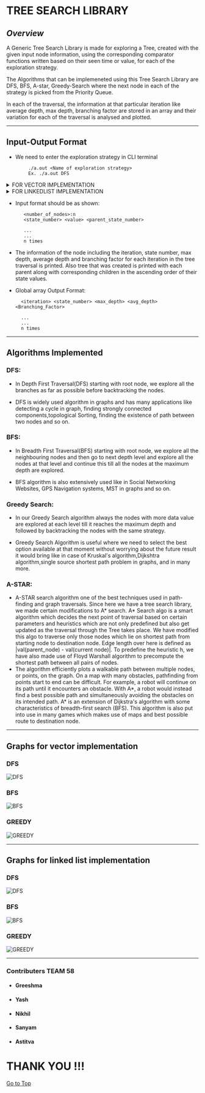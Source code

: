 # **TREE SEARCH LIBRARY**

## _Overview_

A Generic Tree Search Library is made for exploring a Tree, created with the given input node information, using the corresponding comparator functions written based on their seen time or value, for each of the exploration strategy.
<p>The Algorithms that can be implemeneted using this Tree Search Library are DFS, BFS, A-star, Greedy-Search where the next node in each of the strategy is picked from the Priority Queue. </p>
<p>In each of the traversal, the information at that particular iteration like average depth, max depth, branching factor are stored in an array and their variation for each of the traversal is analysed and plotted.</p>

----

## **Input-Output Format**

* We need to enter the exploration strategy in CLI terminal 
```
        ./a.out <Name of exploration strategy>
        Ex. ./a.out DFS
```
<details>
           <summary>FOR VECTOR IMPLEMENTATION</summary>
           <p> Download entire repository or download the Vector_Implementation_TSL folder.</p>
           <p>Enter your input in input.txt file as per the format specified below for DFS, BFS & GREEDY strategies</p>
           <p>For A-STAR strategy, along with the format specified below...You'll also need to enter the ID for starting node as well as the target node.</p>
           <p> For this implementation, first compile by gcc final.c main.c  and after compiling run the program as per this format ./a.out [strategy name] </p>
           <p> You can choose from the 4 strategies available DFS BFS GREEDY and A-STAR. For eg. if you want to use dfs traversal type ./a.out DFS</p>
           <p>After entering strategy give the input in below specified format and press enter</p>
         </details>

 <details>
           <summary>FOR LINKEDLIST IMPLEMENTATION</summary>
           <p>Download entire repository or download the Linked-List Implementation folder.</p>
           <p>Enter your input in input.txt file as per the format specified below for DFS, BFS & GREEDY strategies</p>
           <p> For this implementation, first compile by gcc final.c main.c  and after compiling run the program as per this format ./a.out [strategy name] </p>
           <p> for this we have 3 strategy available DFS BFS and GREEDY  for eg. if you want to do dfs traversal type ./a.out DFS</p>
           <p>after entering strategy give the input in below specified format and press enter</p>
         </details>        


* Input format should be as shown:

         <number_of_nodes>:n
         <state_number> <value> <parent_state_number>
         
         ...
         ...
         n times

* The information of the node including the iteration, state number, max depth, average depth and branching factor for each iteration in the tree traversal is printed. Also tree that was created is printed with each parent along with corresponding children in the ascending order of their state values.
* Global array Output Format:
     
        <iteration> <state_number> <max_depth> <avg_depth> <Branching_Factor>

        ...
        ...
        n times

- - - - 

## **Algorithms Implemented**

### **DFS**:

* In Depth First Traversal(DFS) starting with root node, we explore all the branches as far as possible before backtracking the nodes.

* DFS is widely used algorithm in graphs and has many applications like detecting a cycle in graph, finding strongly connected components,topological Sorting, finding the existence of path between two nodes and so on.

 
### **BFS**:

* In Breadth First Traversal(BFS) starting with root node, we explore all the neighbouring nodes and then go to next depth level and explore all the nodes at that level and continue this till all the nodes at the maximum depth are explored.

* BFS algorithm is also extensively used like in Social Networking Websites, GPS Navigation systems, MST in graphs and so on.

### **Greedy Search**:

* In our Greedy Search algorithm always the nodes with more data value are explored at each level till it reaches the maximum depth and followed by backtracking the nodes with the same strategy.

* Greedy Search Algorithm is useful where we need to select the best option available at that moment without worrying about the future result it would bring like in case of Kruskal's algorithm,Dijkshtra algorithm,single source shortest path problem in graphs, and in many more.

### **A-STAR**:

* A-STAR search algorithm one of the best techniques used in path-finding and graph traversals. Since here we have a tree search library, we made certain modifications to A* search. A* Search algo is a smart algorithm which decides the next point of traversal based on certain parameters and heuristics which are not only predefined but also get updated as the traversal through the Tree takes place. We have modified this algo to traverse only those nodes which lie on shortest path from starting node to destination node. Edge length over here is defined as |val(parent_node) - val(current node)|. To predefine the heuristic h, we have also made use of Floyd Warshall algorithm to precompute the shortest path between all pairs of nodes.
* The algorithm efficiently plots a walkable path between multiple nodes, or points, on the graph. On a map with many obstacles, pathfinding from points start to end can be difficult. For example, a robot will continue on its path until it encounters an obstacle. With A*, a robot would instead find a best possible path and simultaneously avoiding the obstacles on its intended path. A* is an extension of Dijkstra's algorithm with some characteristics of breadth-first search (BFS). This algorithm is also put into use in many games which makes use of maps and best possible route to destination node.

- - - - 

## Graphs for vector implementation
### DFS
![DFS](graphs/dfs1.png)
### BFS
![BFS](graphs/bfs1.png)
### GREEDY
![GREEDY](graphs/greedy1.png)

- - - - 

## Graphs for linked list implementation
### DFS
![DFS](graphs/dfs2.png)
### BFS
![BFS](graphs/bfs2.png)
### GREEDY
![GREEDY](graphs/greedy2.png)

- - - - 

### Contributers **TEAM 58**

* #### **Greeshma**  
* #### **Yash**
* #### **Nikhil** 
* #### **Sanyam**
* #### **Astitva** 



# **THANK YOU !!!**
[Go to Top](##Overview "Goto heading-2")